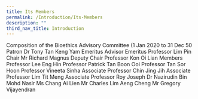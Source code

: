 ```yaml
---
title: Its Members
permalink: /Introduction/Its-Members
description: ""
third_nav_title: Introduction
---
```

Composition of the Bioethics Advisory Committee
(1 Jan 2020 to 31 Dec
50 Patron
Dr Tony Tan Keng Yam
Emeritus Advisor Emeritus Professor Lim Pin
Chair Mr Richard Magnus
Deputy Chair Professor Kon Oi Lian
Members Professor Lee Eng Hin
Professor Patrick Tan Boon Ooi
Professor Tan Sor Hoon
Professor Vineeta Sinha
Associate Professor Chin Jing Jih
Associate Professor Lim Tit Meng
Associate Professor Roy Joseph
Dr Nazirudin Bin Mohd Nasir
Ms Chang Ai Lien
Mr Charles Lim Aeng Cheng
Mr Gregory Vijayendran